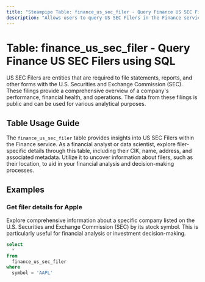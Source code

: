 ```yaml
---
title: "Steampipe Table: finance_us_sec_filer - Query Finance US SEC Filers using SQL"
description: "Allows users to query US SEC Filers in the Finance service. This table provides data on the filers' details, specifically their CIK, name, address, and other related information."
---
```


# Table: finance_us_sec_filer - Query Finance US SEC Filers using SQL

US SEC Filers are entities that are required to file statements, reports, and other forms with the U.S. Securities and Exchange Commission (SEC). These filings provide a comprehensive overview of a company's performance, financial health, and operations. The data from these filings is public and can be used for various analytical purposes.

## Table Usage Guide

The `finance_us_sec_filer` table provides insights into US SEC Filers within the Finance service. As a financial analyst or data scientist, explore filer-specific details through this table, including their CIK, name, address, and associated metadata. Utilize it to uncover information about filers, such as their location, to aid in your financial analysis and decision-making processes.

## Examples

### Get filer details for Apple
Explore comprehensive information about a specific company listed on the U.S. Securities and Exchange Commission (SEC) by its stock symbol. This is particularly useful for financial analysis or investment decision-making.

```sql
select
  *
from
  finance_us_sec_filer
where
  symbol = 'AAPL'
```